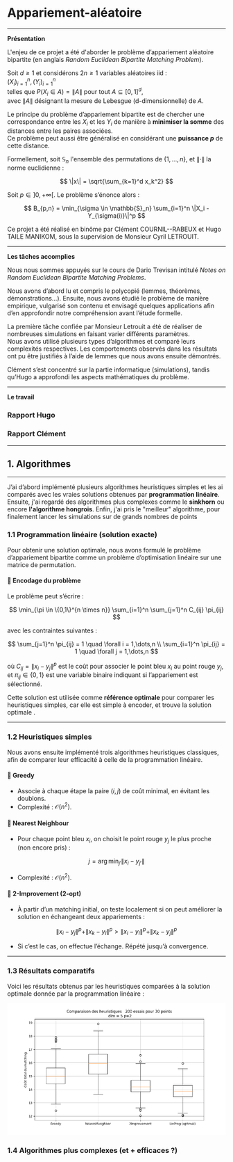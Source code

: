 
# Appariement-aléatoire

---

**Présentation**

L'enjeu de ce projet a été d'aborder le problème d’appariement aléatoire bipartite (en anglais *Random Euclidean Bipartite Matching Problem*).

Soit $d \geq 1$ et considérons $2n \geq 1$ variables aléatoires iid :  
$(X_i)_{i=1}^{n}, (Y_i)_{i=1}^{n}$  
telles que $P(X_i \in A) = \|A\|$ pour tout $A \subseteq [0,1]^d$,  
avec $\|A\|$ désignant la mesure de Lebesgue (d-dimensionnelle) de $A$.

Le principe du problème d’appariement bipartite est de chercher une correspondance entre les $X_i$ et les $Y_i$ de manière à **minimiser la somme** des distances entre les paires associées.  
Ce problème peut aussi être généralisé en considérant une **puissance $p$** de cette distance.

Formellement, soit $\mathbb{S}_n$ l'ensemble des permutations de $\{1, ..., n\}$, et $\| \cdot \|$ la norme euclidienne :

$$
\|x\| = \sqrt{\sum_{k=1}^d x_k^2}
$$

Soit $p \in ]0,+\infty[$. Le problème s’énonce alors :

$$
B_{p,n} = \min_{\sigma \in \mathbb{S}_n} \sum_{i=1}^n \|X_i - Y_{\sigma(i)}\|^p
$$

Ce projet a été réalisé en binôme par Clément COURNIL--RABEUX et Hugo TAILE MANIKOM, sous la supervision de Monsieur Cyril LETROUIT.

---

**Les tâches accomplies**

Nous nous sommes appuyés sur le cours de Dario Trevisan intitulé *Notes on Random Euclidean Bipartite Matching Problems*.

Nous avons d’abord lu et compris le polycopié (lemmes, théorèmes, démonstrations…). Ensuite, nous avons étudié le problème de manière empirique, vulgarisé son contenu et envisagé quelques applications afin d’en approfondir notre compréhension avant l’étude formelle.

La première tâche confiée par Monsieur Letrouit a été de réaliser de nombreuses simulations en faisant varier différents paramètres.  
Nous avons utilisé plusieurs types d’algorithmes et comparé leurs complexités respectives. Les comportements observés dans les résultats ont pu être justifiés à l’aide de lemmes que nous avons ensuite démontrés.

Clément s’est concentré sur la partie informatique (simulations), tandis qu’Hugo a approfondi les aspects mathématiques du problème.

---

**Le travail**

### Rapport Hugo





### Rapport Clément

---

## 1. Algorithmes

---

J’ai d’abord implémenté plusieurs algorithmes heuristiques simples et les ai comparés avec les vraies solutions obtenues par **programmation linéaire**. 
Ensuite, j'ai regardé des algorithmes plus complexes comme le **sinkhorn** ou encore **l'algorithme hongrois**. 
Enfin, j'ai pris le "meilleur" algorithme, pour finalement lancer les simulations sur de grands nombres de points

###  1.1 Programmation linéaire (solution exacte)

Pour obtenir une solution optimale, nous avons formulé le problème d’appariement bipartite comme un problème d’optimisation linéaire sur une matrice de permutation.

#### 🔸 Encodage du problème

Le problème peut s’écrire :

$$
\min_{\pi \in \{0,1\}^{n \times n}} \sum_{i=1}^n \sum_{j=1}^n C_{ij} \pi_{ij}
$$

avec les contraintes suivantes :

$$
\sum_{j=1}^n \pi_{ij} = 1 \quad \forall i = 1,\dots,n \\
\sum_{i=1}^n \pi_{ij} = 1 \quad \forall j = 1,\dots,n
$$

où $C_{ij} = \| x_i - y_j \|^p$ est le coût pour associer le point bleu $x_i$ au point rouge $y_j$,  
et $\pi_{ij} \in \{0,1\}$ est une variable binaire indiquant si l’appariement est sélectionné.

Cette solution est utilisée comme **référence optimale** pour comparer les heuristiques simples, car elle est simple à encoder, et trouve la solution optimale .

---

###  1.2 Heuristiques simples

Nous avons ensuite implémenté trois algorithmes heuristiques classiques, afin de comparer leur efficacité à celle de la programmation linéaire.

#### 🔹 Greedy

- Associe à chaque étape la paire $(i,j)$ de coût minimal, en évitant les doublons.
- Complexité : $\mathcal{O}(n^2)$.

#### 🔹 Nearest Neighbour

- Pour chaque point bleu $x_i$, on choisit le point rouge $y_j$ le plus proche (non encore pris) :

$$
j = \arg\min_{j'} \| x_i - y_{j'} \|
$$

- Complexité : $\mathcal{O}(n^2)$.

#### 🔹 2-Improvement (2-opt)

- À partir d’un matching initial, on teste localement si on peut améliorer la solution en échangeant deux appariements :

$$
\|x_i - y_j\|^p + \|x_k - y_l\|^p > \|x_i - y_l\|^p + \|x_k - y_j\|^p
$$

- Si c’est le cas, on effectue l’échange. Répété jusqu’à convergence.

---

###  1.3 Résultats comparatifs

Voici les résultats obtenus par les heuristiques comparées à la solution optimale donnée par la programmation linéaire :

![Comparaison des heuristiques](https://raw.githubusercontent.com/Klem404/images/97b668ddcd6965a9037142a1a671e4ff37dc6538/easy_heuristics.png)

### 1.4 Algorithmes plus complexes (et + efficaces ?)
